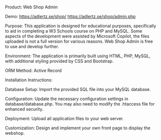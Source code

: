 Product: Web Shop Admin

Demo:
https://adlertz.se/shop/
https://adlertz.se/shop/admin.php

Purpose: 
This application is designed for educational purposes, specifically to aid in completing a W3 Schools course on PHP and MySQL. 
Some aspects of the development were assisted by Microsoft Copilot, the files uploaded is not a full version for various reasons. 
Web Shop Admin is free to use and develop further.

Environment: 
The application is primarily built using HTML, PHP, MySQL, with additional styling provided by CSS and Bootstrap.

ORM Method: 
Active Record

Installation Instructions:

Database Setup:
Import the provided SQL file into your MySQL database.

Configuration:
Update the necessary configuration settings in database/database.php.
You may also need to modify the .htaccess file for enhanced security.

Deployment:
Upload all application files to your web server.

Customization:
Design and implement your own front page to display the webshop.
